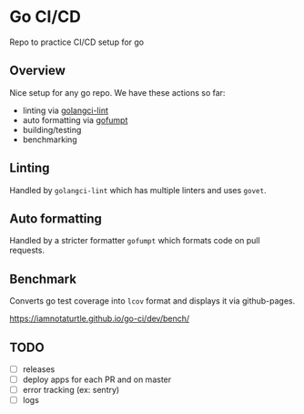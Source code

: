 # Go CI/CD
Repo to practice CI/CD setup for go

## Overview
Nice setup for any go repo. We have these actions so far:
* linting via [golangci-lint](https://golangci-lint.run/)
* auto formatting via [gofumpt](https://github.com/mvdan/gofumpt)
* building/testing
* benchmarking

## Linting
Handled by `golangci-lint` which has multiple linters and uses `govet`.

## Auto formatting
Handled by a stricter formatter `gofumpt` which formats code on pull requests.

## Benchmark
Converts go test coverage into `lcov` format and displays it via github-pages.

https://iamnotaturtle.github.io/go-ci/dev/bench/

## TODO
* [ ] releases
* [ ] deploy apps for each PR and on master
* [ ] error tracking (ex: sentry)
* [ ] logs
